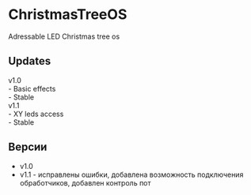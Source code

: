 # ChristmasTreeOS
Adressable LED Christmas tree os

## Updates
  v1.0 <br>
    - Basic effects <br>
    - Stable <br>
  v1.1 <br>
    - XY leds access <br>
    - Stable <br>

## Версии
- v1.0
- v1.1 - исправлены ошибки, добавлена возможность подключения обработчиков, добавлен контроль пот
